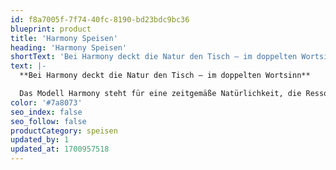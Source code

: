 ```yaml
---
id: f8a7005f-7f74-40fc-8190-bd23bdc9bc36
blueprint: product
title: 'Harmony Speisen'
heading: 'Harmony Speisen'
shortText: 'Bei Harmony deckt die Natur den Tisch – im doppelten Wortsinn'
text: |-
  **Bei Harmony deckt die Natur den Tisch – im doppelten Wortsinn**

  Das Modell Harmony steht für eine zeitgemäße Natürlichkeit, die Ressource Holz erfährt hier eine besondere Wertschätzung und steht im Fokus. Die grifflosen Fronten vermitteln gleichzeitig eine Modernität im Auftritt, die leicht herausstehenden Nischenelemente geben dem Möbel einen unverwechselbaren Charakter. In Kombination mit Metallkufen in weiß oder edelstahlfarbig verleihen Sie dem Speisezimmer noch einen zusätzlich Kick Frische.
color: '#7a8073'
seo_index: false
seo_follow: false
productCategory: speisen
updated_by: 1
updated_at: 1700957518
---
```

